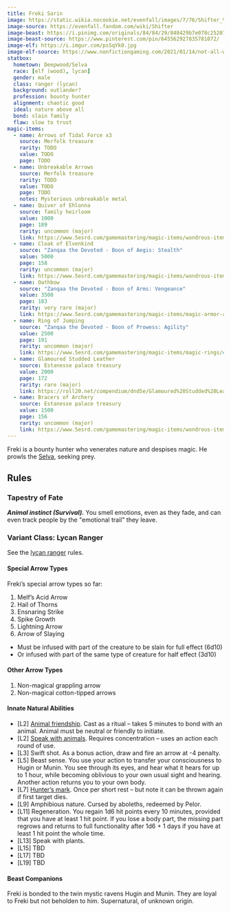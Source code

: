```yaml
---
title: Freki Sarin
image: https://static.wikia.nocookie.net/evenfall/images/7/76/Shifter_%282%29.jpg
image-source: https://evenfall.fandom.com/wiki/Shifter
image-beast: https://i.pinimg.com/originals/84/84/29/848429b7e078c252073beb4511d79b8d.png
image-beast-source: https://www.pinterest.com/pin/645562927835781072/
image-elf: https://i.imgur.com/psSqYk0.jpg
image-elf-source: https://www.nonfictiongaming.com/2021/01/14/not-all-who-wander-are-lost-a-rangers-guide/
statbox:
  hometown: Deepwood/Selva
  race: [elf (wood), lycan]
  gender: male
  class: ranger (lycan)
  background: outlander?
  profession: bounty hunter
  alignment: chaotic good
  ideal: nature above all
  bond: slain family
  flaw: slow to trust
magic-items:
  - name: Arrows of Tidal Force x3
    source: Merfolk treasure
    rarity: TODO
    value: TODO
    page: TODO
  - name: Unbreakable Arrows
    source: Merfolk treasure
    rarity: TODO
    value: TODO
    page: TODO
    notes: Mysterious unbreakable metal
  - name: Quiver of Ehlonna
    source: family heirloom
    value: 1000
    page: 189
    rarity: uncommon (major)
    link: https://www.5esrd.com/gamemastering/magic-items/wondrous-items/#Efficient_Quiver
  - name: Cloak of Elvenkind
    source: "Zanqaa the Devoted - Boon of Aegis: Stealth"
    value: 5000
    page: 158
    rarity: uncommon (major)
    link: https://www.5esrd.com/gamemastering/magic-items/wondrous-items#TOC-Cloak-of-Elvenkind
  - name: Oathbow
    source: "Zanqaa the Devoted - Boon of Arms: Vengeance"
    value: 3500
    page: 183
    rarity: very rare (major)
    link: https://www.5esrd.com/gamemastering/magic-items/magic-armor-and-weapons/#Oathbow
  - name: Ring of Jumping
    source: "Zanqaa the Devoted - Boon of Prowess: Agility"
    value: 2500
    page: 191
    rarity: uncommon (major)
    link: https://www.5esrd.com/gamemastering/magic-items/magic-rings/#Ring_of_Mind_Shielding
  - name: Glamoured Studded Leather
    source: Estanesse palace treasury
    value: 2000
    page: 172
    rarity: rare (major)
    link: https://roll20.net/compendium/dnd5e/Glamoured%20Studded%20Leather#content
  - name: Bracers of Archery
    source: Estanesse palace treasury
    value: 1500
    page: 156
    rarity: uncommon (major)
    link: https://www.5esrd.com/gamemastering/magic-items/wondrous-items/#Bracers_of_Archery
---
```


Freki is a bounty hunter who venerates nature and despises magic. He prowls the [Selva](../locales/selva), seeking prey.

## Rules

### Tapestry of Fate

***Animal instinct (Survival).*** You smell emotions, even as they fade, and can even track people by the "emotional trail" they leave.

### Variant Class: Lycan Ranger

See the [lycan ranger](../rules/lycan-ranger) rules.

#### Special Arrow Types

Freki’s special arrow types so far:
1. Melf’s Acid Arrow
2. Hail of Thorns
3. Ensnaring Strike
4. Spike Growth
5. Lightning Arrow
6. Arrow of Slaying
  * Must be infused with part of the creature to be slain for full effect (6d10)
  * Or infused with part of the same type of creature for half effect (3d10)

#### Other Arrow Types

1. Non-magical grappling arrow
2. Non-magical cotton-tipped arrows

#### Innate Natural Abilities

* \[L2\] [Animal friendship](http://www.5esrd.com/spellcasting/all-spells/a/animal-friendship/). Cast as a ritual – takes 5 minutes to bond with an animal. Animal must be neutral or friendly to initiate.
* \[L2\] [Speak with animals](http://www.5esrd.com/spellcasting/all-spells/s/speak-with-animals/). Requires concentration – uses an action each round of use.
* \[L3\] Swift shot. As a bonus action, draw and fire an arrow at -4 penalty.
* \[L5\] Beast sense. You use your action to transfer your consciousness to Hugin or Munin. You see through its eyes, and hear what it hears for up to 1 hour, while becoming oblivious to your own usual sight and hearing. Another action returns you to your own body.
* \[L7\] [Hunter’s mark](https://www.5esrd.com/spellcasting/all-spells/h/hunter-s-mark/). Once per short rest – but note it can be thrown again if first target dies.
* \[L9\] Amphibious nature. Cursed by aboleths, redeemed by Pelor.
* [L11\] Regeneration. You regain 1d6 hit points every 10 minutes, provided that you have at least 1 hit point. If you lose a body part, the missing part regrows and returns to full functionality after 1d6 + 1 days if you have at least 1 hit point the whole time.
* \[L13\] Speak with plants.
* \[L15\] TBD
* \[L17\] TBD
* \[L19\] TBD

#### Beast Companions

Freki is bonded to the twin mystic ravens Hugin and Munin. They are loyal to Freki but not beholden to him. Supernatural, of unknown origin.
